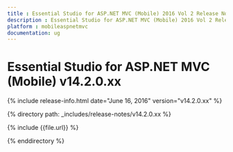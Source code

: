 ```yaml
---
title : Essential Studio for ASP.NET MVC (Mobile) 2016 Vol 2 Release Notes
description : Essential Studio for ASP.NET MVC (Mobile) 2016 Vol 2 Release Notes
platform : mobileaspnetmvc
documentation: ug
---
```


# Essential Studio for ASP.NET MVC (Mobile) v14.2.0.xx

{% include release-info.html date="June 16, 2016" version="v14.2.0.xx" %} 

{% directory path: _includes/release-notes/v14.2.0.xx %}

{% include {{file.url}} %}

{% enddirectory %}